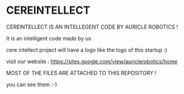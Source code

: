 # CEREINTELLECT
CEREINTELLECT IS AN INTELLEGENT CODE BY AURICLE ROBOTICS  !

It is an intelligent code made by us 

cere intellect project will have a logo like the logo of this startup :)


visit our website :  https://sites.google.com/view/auriclerobotics/home

MOST OF THE FILES ARE ATTACHED TO THIS REPOSITORY !

you can see them :-)


















